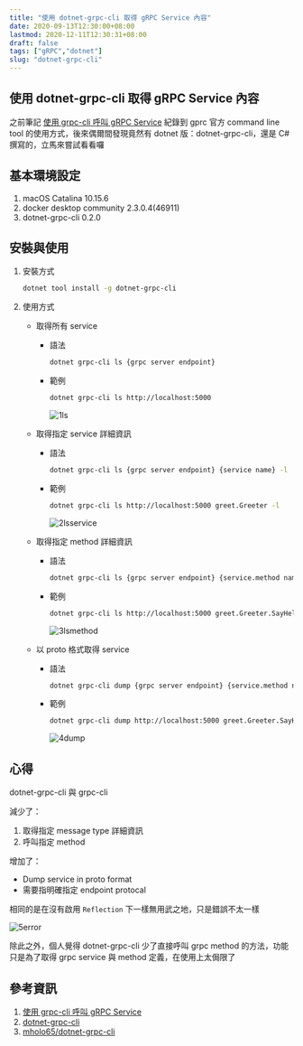 ```yaml
---
title: "使用 dotnet-grpc-cli 取得 gRPC Service 內容"
date: 2020-09-13T12:30:00+08:00
lastmod: 2020-12-11T12:30:31+08:00
draft: false
tags: ["gRPC","dotnet"]
slug: "dotnet-grpc-cli"
---
```


## 使用 dotnet-grpc-cli 取得 gRPC Service 內容

之前筆記 [使用 grpc-cli 呼叫 gRPC Service](/grpc-cli/) 紀錄到 gprc 官方 command line tool 的使用方式，後來偶爾間發現竟然有 dotnet 版：dotnet-grpc-cli，還是 C# 撰寫的，立馬來嘗試看看囉

## 基本環境設定

1. macOS Catalina 10.15.6
2. docker desktop community 2.3.0.4(46911)
3. dotnet-grpc-cli 0.2.0

## 安裝與使用

1. 安裝方式

    ```bash
    dotnet tool install -g dotnet-grpc-cli
    ```

2. 使用方式

    - 取得所有 service

        - 語法

            ```bash
            dotnet grpc-cli ls {grpc server endpoint}
            ```

        - 範例

            ```bash
            dotnet grpc-cli ls http://localhost:5000
            ```

            ![1ls](https://user-images.githubusercontent.com/3851540/93022064-6a85f280-f619-11ea-86ad-00f52baa0f65.png)

    - 取得指定 service 詳細資訊

        - 語法

            ```bash
            dotnet grpc-cli ls {grpc server endpoint} {service name} -l
            ```

        - 範例

            ```bash
            dotnet grpc-cli ls http://localhost:5000 greet.Greeter -l
            ```

            ![2lsservice](https://user-images.githubusercontent.com/3851540/93022066-6bb71f80-f619-11ea-9482-d8939ef36693.png)

    - 取得指定 method 詳細資訊

        - 語法

            ```bash
            dotnet grpc-cli ls {grpc server endpoint} {service.method name} -l
            ```

        - 範例

            ```bash
            dotnet grpc-cli ls http://localhost:5000 greet.Greeter.SayHello -l
            ```

            ![3lsmethod](https://user-images.githubusercontent.com/3851540/93022068-6c4fb600-f619-11ea-8ac5-ef6ad9dec3c9.png)

    - 以 proto 格式取得 service

        - 語法

            ```bash
            dotnet grpc-cli dump {grpc server endpoint} {service.method name}
            ```

        - 範例

            ```bash
            dotnet grpc-cli dump http://localhost:5000 greet.Greeter.SayHello
            ```

            ![4dump](https://user-images.githubusercontent.com/3851540/93022070-6ce84c80-f619-11ea-9cf9-d7fc5b3e6ef6.png)

## 心得

dotnet-grpc-cli 與 grpc-cli 

減少了：

1. 取得指定 message type 詳細資訊
2. 呼叫指定 method

增加了：

- Dump service in proto format
- 需要指明確指定 endpoint protocal

相同的是在沒有啟用 `Reflection` 下一樣無用武之地，只是錯誤不太一樣

![5error](https://user-images.githubusercontent.com/3851540/93022071-6d80e300-f619-11ea-8ee5-83f911f613ba.png)

除此之外，個人覺得 dotnet-grpc-cli 少了直接呼叫 grpc method 的方法，功能只是為了取得 grpc service 與 method 定義，在使用上太侷限了

## 參考資訊

1. [使用 grpc-cli 呼叫 gRPC Service](/grpc-cli/)
2. [dotnet-grpc-cli](https://www.nuget.org/packages/dotnet-grpc-cli/)
3. [mholo65/dotnet-grpc-cli](https://github.com/mholo65/dotnet-grpc-cli)
